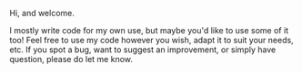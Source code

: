 Hi, and welcome.

I mostly write code for my own use, but maybe you'd like to use some of it too!
Feel free to use my code however you wish, adapt it to suit your needs, etc. If you spot a bug, want to suggest an improvement, or simply have question, please do let me know.

<!---
nosnowfall/nosnowfall is a ✨ special ✨ repository because its `README.md` (this file) appears on your GitHub profile.
You can click the Preview link to take a look at your changes.
--->
